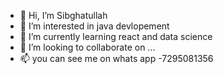 - 👋 Hi, I’m Sibghatullah
- 👀 I’m interested in java devlopement
- 🌱 I’m currently learning react and data science
- 💞️ I’m looking to collaborate on ...
- 📫 you can see me on whats app -7295081356

<!---
sibu876/sibu876 is a ✨ special ✨ repository because its `README.md` (this file) appears on your GitHub profile.
You can click the Preview link to take a look at your changes.
--->

